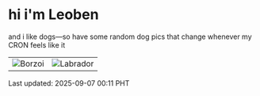 # hi i'm Leoben

and i like dogs—so have some random dog pics that change whenever my CRON feels like it

|  |  |
|--------|----------|
| ![Borzoi](https://random-dog-vercel.vercel.app/api/random-borzoi?v=1757175068) | ![Labrador](https://random-dog-vercel.vercel.app/api/random-labrador?v=1757175068) |

Last updated: 2025-09-07 00:11 PHT
